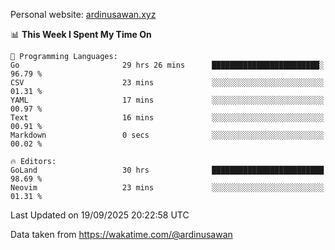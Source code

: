 Personal website: [ardinusawan.xyz](https://ardinusawan.xyz)

<!--START_SECTION:waka-->
📊 **This Week I Spent My Time On** 

```text
💬 Programming Languages: 
Go                       29 hrs 26 mins      ████████████████████████░   96.79 % 
CSV                      23 mins             ░░░░░░░░░░░░░░░░░░░░░░░░░   01.31 % 
YAML                     17 mins             ░░░░░░░░░░░░░░░░░░░░░░░░░   00.97 % 
Text                     16 mins             ░░░░░░░░░░░░░░░░░░░░░░░░░   00.91 % 
Markdown                 0 secs              ░░░░░░░░░░░░░░░░░░░░░░░░░   00.02 % 

🔥 Editors: 
GoLand                   30 hrs              █████████████████████████   98.69 % 
Neovim                   23 mins             ░░░░░░░░░░░░░░░░░░░░░░░░░   01.31 % 
```


 Last Updated on 19/09/2025 20:22:58 UTC
<!--END_SECTION:waka-->
Data taken from https://wakatime.com/@ardinusawan
